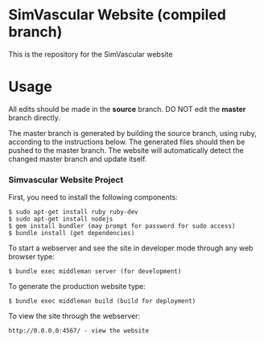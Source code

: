 # SimVascular Website (compiled branch)

This is the repository for the SimVascular website

# Usage

All edits should be made in the **source** branch. DO NOT edit the **master** branch directly.

The master branch is generated by building the source branch, using ruby, according to the instructions below. The generated files should then be pushed to the master branch. The website will automatically detect the changed master branch and update itself.

### Simvascular Website Project

First, you need to install the following components:

```
$ sudo apt-get install ruby ruby-dev
$ sudo apt-get install nodejs
$ gem install bundler (may prompt for password for sudo access)
$ bundle install (get dependencies)
```

To start a webserver and see the site in developer mode through any web browser type:

```
$ bundle exec middleman server (for development)
```

To generate the production website type:

```
$ bundle exec middleman build (build for deployment)
```

To view the site through the webserver:

```
http://0.0.0.0:4567/ - view the website
```
